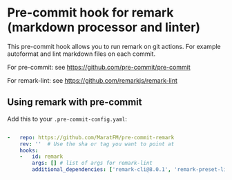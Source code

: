 # Pre-commit hook for remark (markdown processor and linter)

This pre-commit hook allows you to run remark on git actions. For example autoformat and lint markdown files on each commit.

For pre-commit: see https://github.com/pre-commit/pre-commit

For remark-lint: see https://github.com/remarkjs/remark-lint


## Using remark with pre-commit

Add this to your `.pre-commit-config.yaml`:
```yaml

-   repo: https://github.com/MaratFM/pre-commit-remark
    rev: ''  # Use the sha or tag you want to point at
    hooks:
    -   id: remark
        args: [] # list of args for remark-lint
        additional_dependencies: ['remark-cli@8.0.1', 'remark-preset-lint-recommended@4.0.1'] # use latest version and add additional plugins here 
 ```
